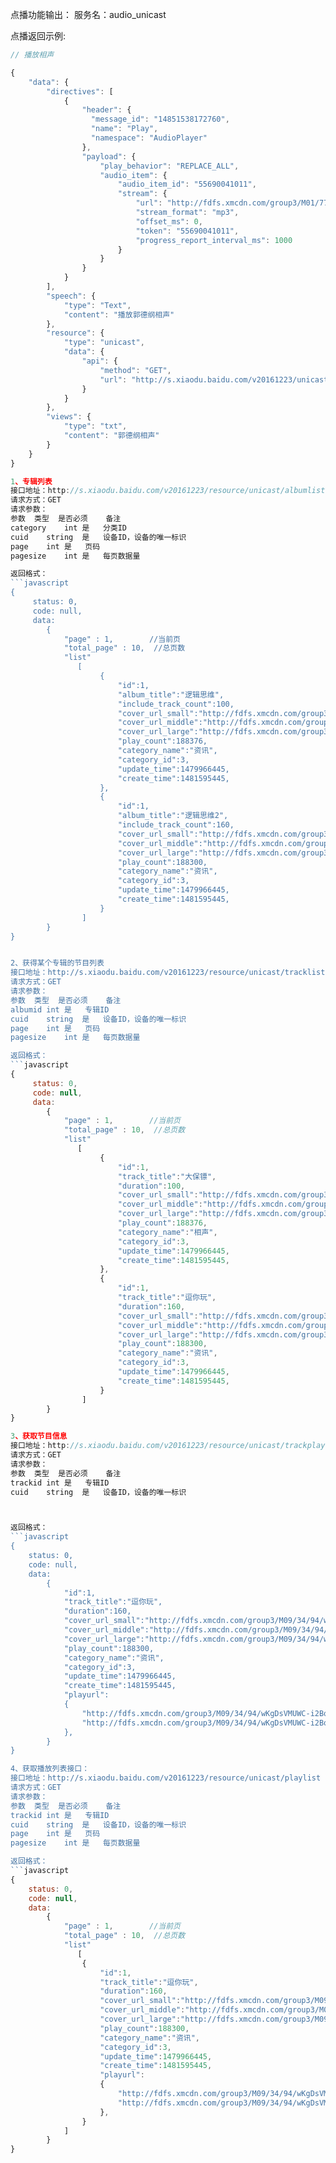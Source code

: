 点播功能输出：
服务名：audio_unicast

点播返回示例:
```javascript
// 播放相声

{
    "data": {
        "directives": [
            {
                "header": {
                  "message_id": "14851538172760",
                  "name": "Play",
                  "namespace": "AudioPlayer"
                },
                "payload": {
                    "play_behavior": "REPLACE_ALL",
                    "audio_item": {
                        "audio_item_id": "55690041011",
                        "stream": {
                            "url": "http://fdfs.xmcdn.com/group3/M01/77/42/wKgDsVKMdDLCVKUUAIMXy99Q7Vo340.mp3",
                            "stream_format": "mp3",
                            "offset_ms": 0,
                            "token": "55690041011",
                            "progress_report_interval_ms": 1000
                        }
                    }
                }
            }
        ],
        "speech": {
            "type": "Text",
            "content": "播放郭德纲相声"
        },
        "resource": {
            "type": "unicast",
            "data": {
                "api": {
                    "method": "GET",
                    "url": "http://s.xiaodu.baidu.com/v20161223/unicast/playlist?cuid=XXXX"
                }
            }
        },
        "views": {
            "type": "txt",
            "content": "郭德纲相声"
        }
    }
}

1、专辑列表
接口地址：http://s.xiaodu.baidu.com/v20161223/resource/unicast/albumlist
请求方式：GET
请求参数：
参数	类型	是否必须	备注
category	int	是	分类ID
cuid	string	是	设备ID，设备的唯一标识
page	int	是	页码
pagesize	int	是	每页数据量

返回格式：
```javascript
{
	 status: 0,
     code: null,
     data: 
        {
            "page" : 1,        //当前页
            "total_page" : 10,  //总页数
            "list" 
               [
					{
						"id":1,
						"album_title":"逻辑思维",
						"include_track_count":100,
						"cover_url_small":"http://fdfs.xmcdn.com/group3/M09/34/94/wKgDsVMUWC-i2BqxAALZkSLeN4o874_mobile_small.jpg",
						"cover_url_middle":"http://fdfs.xmcdn.com/group3/M09/34/94/wKgDsVMUWC-i2BqxAALZkSLeN4o874_mobile_meduim.jpg",
						"cover_url_large":"http://fdfs.xmcdn.com/group3/M09/34/94/wKgDsVMUWC-i2BqxAALZkSLeN4o874_mobile_large.jpg",
						"play_count":188376,
						"category_name":"资讯",
						"category_id":3,
						"update_time":1479966445,
						"create_time":1481595445,
					},
					{
						"id":1,
						"album_title":"逻辑思维2",
						"include_track_count":160,
						"cover_url_small":"http://fdfs.xmcdn.com/group3/M09/34/94/wKgDsVMUWC-i2BqxAALZkSLeN4o874_mobile_small.jpg",
						"cover_url_middle":"http://fdfs.xmcdn.com/group3/M09/34/94/wKgDsVMUWC-i2BqxAALZkSLeN4o874_mobile_meduim.jpg",
						"cover_url_large":"http://fdfs.xmcdn.com/group3/M09/34/94/wKgDsVMUWC-i2BqxAALZkSLeN4o874_mobile_large.jpg",
						"play_count":188300,
						"category_name":"资讯",
						"category_id":3,
						"update_time":1479966445,
						"create_time":1481595445,
					}
				]
		}
}


2、获得某个专辑的节目列表
接口地址：http://s.xiaodu.baidu.com/v20161223/resource/unicast/tracklist
请求方式：GET
请求参数：
参数	类型	是否必须	备注
albumid	int	是	专辑ID
cuid	string	是	设备ID，设备的唯一标识
page	int	是	页码
pagesize	int	是	每页数据量

返回格式：
```javascript
{
	 status: 0,
     code: null,
     data: 
        {
            "page" : 1,        //当前页
            "total_page" : 10,  //总页数
            "list" 
               [
					{
						"id":1,
						"track_title":"大保镖",
						"duration":100,
						"cover_url_small":"http://fdfs.xmcdn.com/group3/M09/34/94/wKgDsVMUWC-i2BqxAALZkSLeN4o874_mobile_small.jpg",
						"cover_url_middle":"http://fdfs.xmcdn.com/group3/M09/34/94/wKgDsVMUWC-i2BqxAALZkSLeN4o874_mobile_meduim.jpg",
						"cover_url_large":"http://fdfs.xmcdn.com/group3/M09/34/94/wKgDsVMUWC-i2BqxAALZkSLeN4o874_mobile_large.jpg",
						"play_count":188376,
						"category_name":"相声",
						"category_id":3,
						"update_time":1479966445,
						"create_time":1481595445,
					},
					{
						"id":1,
						"track_title":"逗你玩",
						"duration":160,
						"cover_url_small":"http://fdfs.xmcdn.com/group3/M09/34/94/wKgDsVMUWC-i2BqxAALZkSLeN4o874_mobile_small.jpg",
						"cover_url_middle":"http://fdfs.xmcdn.com/group3/M09/34/94/wKgDsVMUWC-i2BqxAALZkSLeN4o874_mobile_meduim.jpg",
						"cover_url_large":"http://fdfs.xmcdn.com/group3/M09/34/94/wKgDsVMUWC-i2BqxAALZkSLeN4o874_mobile_large.jpg",
						"play_count":188300,
						"category_name":"资讯",
						"category_id":3,
						"update_time":1479966445,
						"create_time":1481595445,
					}
				]
		}
}

3、获取节目信息
接口地址：http://s.xiaodu.baidu.com/v20161223/resource/unicast/trackplay
请求方式：GET
请求参数：
参数	类型	是否必须	备注
trackid	int	是	专辑ID
cuid	string	是	设备ID，设备的唯一标识



返回格式：
```javascript
{
	status: 0,
	code: null,
	data:
		{
			"id":1,
			"track_title":"逗你玩",
			"duration":160,
			"cover_url_small":"http://fdfs.xmcdn.com/group3/M09/34/94/wKgDsVMUWC-i2BqxAALZkSLeN4o874_mobile_small.jpg",
			"cover_url_middle":"http://fdfs.xmcdn.com/group3/M09/34/94/wKgDsVMUWC-i2BqxAALZkSLeN4o874_mobile_meduim.jpg",
			"cover_url_large":"http://fdfs.xmcdn.com/group3/M09/34/94/wKgDsVMUWC-i2BqxAALZkSLeN4o874_mobile_large.jpg",
			"play_count":188300,
			"category_name":"资讯",
			"category_id":3,
			"update_time":1479966445,
			"create_time":1481595445,
			"playurl": 
			{
				"http://fdfs.xmcdn.com/group3/M09/34/94/wKgDsVMUWC-i2BqxAALZkSLeN4o874_32.mp3",
				"http://fdfs.xmcdn.com/group3/M09/34/94/wKgDsVMUWC-i2BqxAALZkSLeN4o874_64.mp3",
			},
		}
}

4、获取播放列表接口：
接口地址：http://s.xiaodu.baidu.com/v20161223/resource/unicast/playlist
请求方式：GET
请求参数：
参数	类型	是否必须	备注
trackid	int	是	专辑ID
cuid	string	是	设备ID，设备的唯一标识
page	int	是	页码
pagesize	int	是	每页数据量

返回格式：
```javascript
{
	status: 0,
	code: null,
	data:
		{
            "page" : 1,        //当前页
            "total_page" : 10,  //总页数
            "list" 
               [
				{
					"id":1,
					"track_title":"逗你玩",
					"duration":160,
					"cover_url_small":"http://fdfs.xmcdn.com/group3/M09/34/94/wKgDsVMUWC-i2BqxAALZkSLeN4o874_mobile_small.jpg",
					"cover_url_middle":"http://fdfs.xmcdn.com/group3/M09/34/94/wKgDsVMUWC-i2BqxAALZkSLeN4o874_mobile_meduim.jpg",
					"cover_url_large":"http://fdfs.xmcdn.com/group3/M09/34/94/wKgDsVMUWC-i2BqxAALZkSLeN4o874_mobile_large.jpg",
					"play_count":188300,
					"category_name":"资讯",
					"category_id":3,
					"update_time":1479966445,
					"create_time":1481595445,
					"playurl": 
					{
						"http://fdfs.xmcdn.com/group3/M09/34/94/wKgDsVMUWC-i2BqxAALZkSLeN4o874_32.mp3",
						"http://fdfs.xmcdn.com/group3/M09/34/94/wKgDsVMUWC-i2BqxAALZkSLeN4o874_64.mp3",
					},
				}
			]
		}
}
